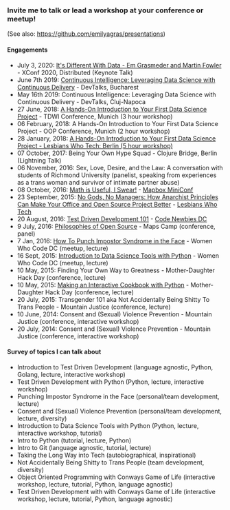 ### Invite me to talk or lead a workshop at your conference or meetup!
(See also: https://github.com/emilyagras/presentations)

#### Engagements
- July 3, 2020: [It's Different With Data - Em Grasmeder and Martin Fowler ](https://www.youtube.com/watch?v=uvu3XyXU5p8) - XConf 2020, Distributed (Keynote Talk)
- June 7th 2019: [Continuous Intelligence: Leveraging Data Science with Continuous Delivery](https://myconnector.ro/speaker/devtalks-bucharest-2019/91/958) - DevTalks, Bucharest 
- May 16th 2019: Continuous Intelligence: Leveraging Data Science with Continuous Delivery - DevTalks, Cluj-Napoca
- 27 June, 2018: [A Hands-On Introduction to Your First Data Science Project](https://www.tdwi-konferenz.de/tdwi2018/programm/konferenzprogramm/sprecher-detail/emma-grasmeder.html) - TDWI Conference, Munich (3 hour workshop)
- 06 February, 2018: A Hands-On Introduction to Your First Data Science Project - OOP Conference, Munich (2 hour workshop)
- 28 January, 2018: [A Hands-On Introduction to Your First Data Science Project - Lesbians Who Tech: Berlin (5 hour workshop)](https://www.meetup.com/Lesbians-Who-Tech-Berlin/events/246750974/)
- 07 October, 2017: Being Your Own Hype Squad - Clojure Bridge, Berlin (Lightning Talk)
- 06 November, 2016: Sex, Love, Desire, and the Law: A conversation with students of Richmond University (panelist, speaking from experiences as a trans woman and survivor of intimate partner abuse)
- 08 October, 2016: [Math is Useful, I Swear!](https://github.com/emmagras/presentations/blob/master/math-is-useful-i-swear.md) - [Mapbox MiniConf](https://miniconfmapbox.splashthat.com/)
- 23 September, 2015: [No Gods, No Managers: How Anarchist Principles Can Make Your Office and Open Source Project Better](https://www.dropbox.com/s/zup9p2kqy96mrnr/anarchy-in-the-office.pdf?dl=0) - [Lesbians Who Tech](http://lesbianswhotech.org/speakers/emma-grasmeder/)
- 20 August, 2016: [Test Driven Development 101](https://github.com/emmagras/presentations/blob/master/tdd101.md) - [Code Newbies DC](http://www.meetup.com/CodeNewbie-DC/events/232956866/)
- 9 July, 2016: [Philosophies of Open Source](http://mapscamp.io/#schedule) - Maps Camp (conference, panel)
- 7 Jan, 2016: [How To Punch Impostor Syndrome in the Face](https://youtu.be/Vgoh8Kv8r7U) - Women Who Code DC (meetup, lecture)
- 16 Sept, 2015: [Introduction to Data Science Tools with Python](https://github.com/emmagras/datascience-pres) - Women Who Code DC (meetup, lecture)
- 10 May, 2015: Finding Your Own Way to Greatness - Mother-Daughter Hack Day (conference, lecture)
- 10 May, 2015: [Making an Interactive Cookbook with Python](https://github.com/emmagras/recipe-recs/blob/master/recipe_recommender.py) - Mother-Daughter Hack Day (conference, lecture)
- 20 July, 2015: Transgender 101 aka Not Accidentally Being Shitty To Trans People - Mountain Justice (conference, lecture)
- 10 June, 2014: Consent and (Sexual) Violence Prevention - Mountain Justice (conference, interactive workshop)
- 20 July, 2014: Consent and (Sexual) Violence Prevention - Mountain Justice (conference, interactive workshop)

#### Survey of topics I can talk about
- Introduction to Test Driven Development (language agnostic, Python, Golang, lecture, interactive workshop)
- Test Driven Development with Python (Python, lecture, interactive workshop)
- Punching Impostor Syndrome in the Face (personal/team development, lecture)
- Consent and (Sexual) Violence Prevention (personal/team development, lecture, diversity)
- Introduction to Data Science Tools with Python (Python, lecture, interactive workshop, tutorial)
- Intro to Python (tutorial, lecture, Python)
- Intro to Git (language agnostic, tutorial, lecture)
- Taking the Long Way into Tech (autobiographical, inspirational)
- Not Accidentally Being Shitty to Trans People (team development, diversity)
- Object Oriented Programming with Conways Game of Life (interactive workshop, lecture, tutorial, Python, language agnostic)
- Test Driven Development with with Conways Game of Life (interactive workshop, lecture, tutorial, Python, language agnostic)
